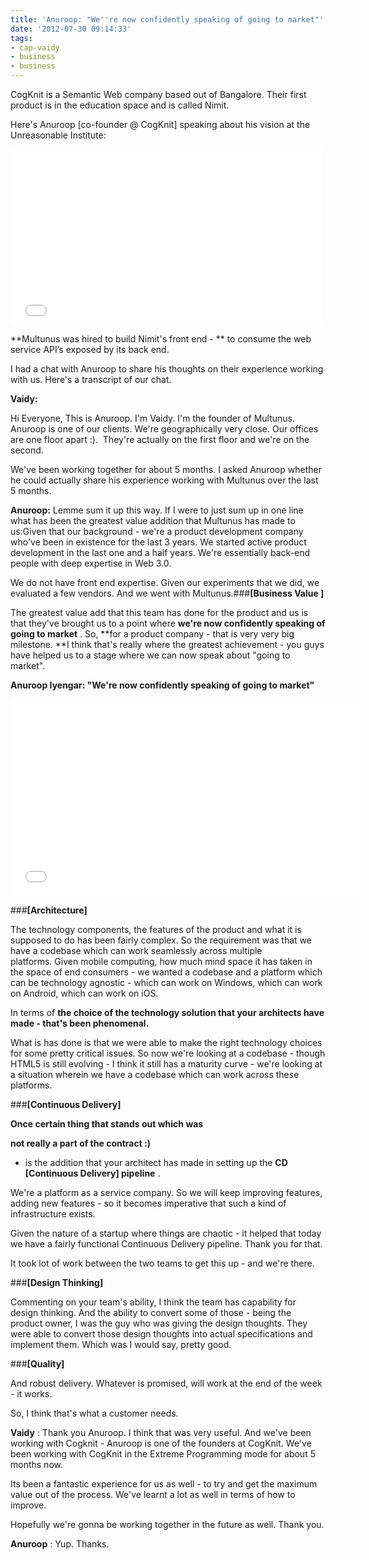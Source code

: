 ```yaml
---
title: 'Anuroop: "We''re now confidently speaking of going to market"'
date: '2012-07-30 09:14:33'
tags:
- cap-vaidy
- business
- business
---
```


CogKnit is a Semantic Web company based out of Bangalore. Their first product is in the education space and is called Nimit.

Here's Anuroop [co-founder @ CogKnit] speaking about his vision at the Unreasonable Institute:


<iframe src="//player.vimeo.com/video/13877812?title=0&amp;portrait=0" width="500" height="281" frameborder="0" allowfullscreen="allowfullscreen"></iframe>


**Multunus was hired to build Nimit's front end - **
to consume the web service API’s exposed by its back end.

I had a chat with Anuroop to share his thoughts on their experience working with us. Here's a transcript of our chat.


**Vaidy:**
 
Hi Everyone, This is Anuroop. I'm Vaidy. I'm the founder of Multunus. Anuroop is one of our clients. We're geographically very close. Our offices are one floor apart :).  They're actually on the first floor and we're on the second.


We've been working together for about 5 months. I asked Anuroop whether he could actually share his experience working with Multunus over the last 5 months.


**Anuroop:**
Lemme sum it up this way. If I were to just sum up in one line what has been the greatest value addition that Multunus has made to us:Given that our background - we're a product development company who've been in existence for the last 3 years. We started active product development in the last one and a half years. We're essentially back-end people with deep expertise in Web 3.0.


We do not have front end expertise. Given our experiments that we did, we evaluated a few vendors. And we went with Multunus.###**[Business Value
]**



The greatest value add that this team has done for the product and us is that they've brought us to a point where 
**we're now confidently speaking of going to market**
. So, 
**for a product company - that is very very big milestone. **I think that's really where the greatest achievement - you guys have helped us to a stage where we can now speak about "going to market".


**Anuroop Iyengar: "We're now confidently speaking of going to market"**


<iframe src="//www.youtube.com/embed/NAMGHISmWH8?rel=0" width="560" height="315" frameborder="0" allowfullscreen="allowfullscreen"></iframe>


###**[Architecture]**



The technology components, the features of the product and what it is supposed to do has been fairly complex. So the requirement was that we have a codebase which can work seamlessly across multiple platforms. Given mobile computing, how much mind space it has taken in the space of end consumers - we wanted a codebase and a platform which can be technology agnostic - which can work on Windows, which can work on Android, which can work on iOS. 


In terms of 
**the choice of the technology solution that your architects have made - that's been phenomenal.**


What is has done is that we were able to make the right technology choices for some pretty critical issues. So now we're looking at a codebase - though HTML5 is still evolving - I think it still has a maturity curve - we're looking at a situation wherein we have a codebase which can work across these platforms.


###**[Continuous Delivery]**



**Once certain thing that stands out which was**
 
**not really a part of the contract :)**
 - is the addition that your architect has made in setting up the 
**CD [Continuous Delivery] pipeline**
.


We're a platform as a service company. So we will keep improving features, adding new features - so it becomes imperative that such a kind of infrastructure exists.


Given the nature of a startup where things are chaotic - it helped that today we have a fairly functional Continuous Delivery pipeline. Thank you for that.


It took lot of work between the two teams to get this up - and we're there.


###**[Design Thinking]**



Commenting on your team's ability, I think the team has capability for design thinking. And the ability to convert some of those - being the product owner, I was the guy who was giving the design thoughts. They were able to convert those design thoughts into actual specifications and implement them. Which was I would say, pretty good.


###**[Quality]**



And robust delivery. Whatever is promised, will work at the end of the week - it works.


So, I think that's what a customer needs.


**Vaidy**
: 
Thank you Anuroop. I think that was very useful. And we've been working with Cogknit - Anuroop is one of the founders at CogKnit. We've been working with CogKnit in the Extreme Programming mode for about 5 months now.


Its been a fantastic experience for us as well - to try and get the maximum value out of the process. We've learnt a lot as well in terms of how to improve.


Hopefully we're gonna be working together in the future as well. Thank you.


**Anuroop**
: 
Yup. Thanks.

